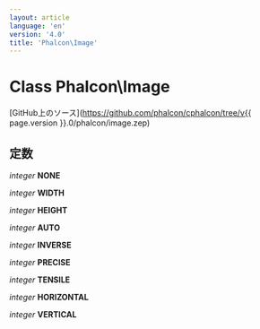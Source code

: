 ```yaml
---
layout: article
language: 'en'
version: '4.0'
title: 'Phalcon\Image'
---
```

# Class **Phalcon\Image**

[GitHub上のソース](https://github.com/phalcon/cphalcon/tree/v{{ page.version }}.0/phalcon/image.zep)

## 定数

*integer* **NONE**

*integer* **WIDTH**

*integer* **HEIGHT**

*integer* **AUTO**

*integer* **INVERSE**

*integer* **PRECISE**

*integer* **TENSILE**

*integer* **HORIZONTAL**

*integer* **VERTICAL**